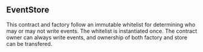 
## EventStore

This contract and factory follow an immutable whitelist for determining who may or may not write events. 
The whitelist is instantiated once.
The contract owner can always write events, and ownership of both factory and store can be transfered.
